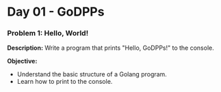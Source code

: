 # Day 01 - GoDPPs

### Problem 1: Hello, World!
**Description:**
Write a program that prints "Hello, GoDPPs!" to the console.

**Objective:**
- Understand the basic structure of a Golang program.
- Learn how to print to the console.